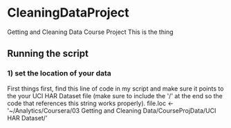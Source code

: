 # CleaningDataProject
Getting and Cleaning Data Course Project
This is the thing

## Running the script

### 1) set the location of your data
First things first, find this line of code in my script and make sure it points to the your UCI HAR Dataset file (make sure to include the '/' at the end so the code that references this string works properly).
file.loc <- '~/Analytics/Coursera/03 Getting and Cleaning Data/CourseProjData/UCI HAR Dataset/'

